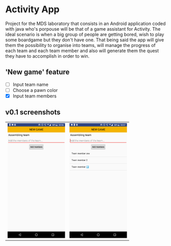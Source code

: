 # **Activity** App

Project for the MDS laboratory that consists in an Android application coded with java who's porpouse will be 
that of a game assistant for Activity. The ideal scenario is when a big group of people are getting bored, wish 
to play some boardgame but they don't have one. That being said the app will give them the possibility to 
organise into teams, will manage the progress of each team and each team member and also will generate them the 
quest they have to accomplish in order to win.

## 'New game' feature
- [ ] Input team name
- [ ] Choose a pawn color
- [x] Input team members

## v0.1 screenshots
<table><tr>
<th><img src="Demos/v0.1_ss1.png" width="180" height="360"></th>
<th><img src="Demos/v0.1_ss2.png" width="180" height="360"></th>
</tr></table>
